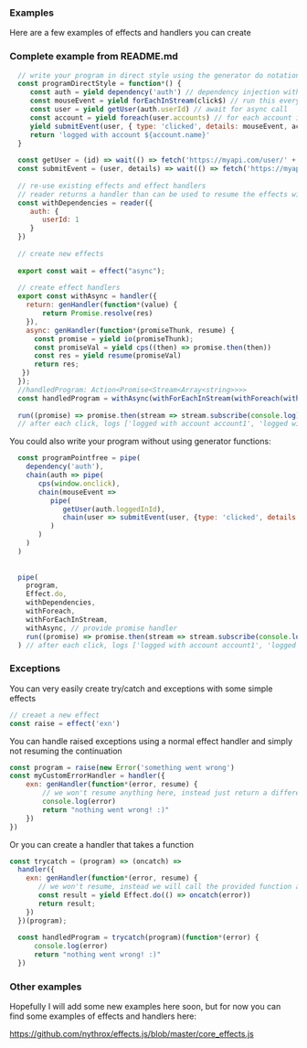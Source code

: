 ### Examples
Here are a few examples of effects and handlers you can create

### Complete example from README.md

```javascript
  // write your program in direct style using the generator do notation
  const programDirectStyle = function*() {
     const auth = yield dependency('auth') // dependency injection with Reader monad
     const mouseEvent = yield forEachInStream(click$) // run this every time the stream gets a new item
     const user = yield getUser(auth.userId) // await for async call
     const account = yield foreach(user.accounts) // for each account in the users list of accounts
     yield submitEvent(user, { type: 'clicked', details: mouseEvent, account }) // await for async call
     return 'logged with account ${account.name}'
  }
  
  const getUser = (id) => wait(() => fetch('https://myapi.com/user/' + id))
  const submitEvent = (user, details) => wait(() => fetch('https://myapi.com/event/', { method: 'POST', body: JSON.stringify(details) }))
  
  // re-use existing effects and effect handlers
  // reader returns a handler than can be used to resume the effects with the data provided
  const withDependencies = reader({
     auth: {
        userId: 1  
     }
  })
  
  // create new effects
  
  export const wait = effect("async");
  
  // create effect handlers  
  export const withAsync = handler({
    return: genHandler(function*(value) {
        return Promise.resolve(res)
    }),
    async: genHandler(function*(promiseThunk, resume) {
      const promise = yield io(promiseThunk);
      const promiseVal = yield cps((then) => promise.then(then))
      const res = yield resume(promiseVal)
      return res;
   })
  });
  //handledProgram: Action<Promise<Stream<Array<string>>>>
  const handledProgram = withAsync(withForEachInStream(withForeach(withDependencies(Effect.do(program)))))
   
  run((promise) => promise.then(stream => stream.subscribe(console.log)))
  // after each click, logs ['logged with account account1', 'logged with account account2', ...] 
```
You could also write your program without using generator functions:
```javascript
  const programPointfree = pipe(
    dependency('auth'),
    chain(auth => pipe(
       cps(window.onclick), 
       chain(mouseEvent => 
          pipe(
             getUser(auth.loggedInId),
             chain(user => submitEvent(user, {type: 'clicked', details: mouseEvent}))
          )
       )
    )
  )  
  
  
  pipe(
    program,
    Effect.do,
    withDependencies,
    withForeach,
    withForEachInStream, 
    withAsync, // provide promise handler
    run((promise) => promise.then(stream => stream.subscribe(console.log)))
  ) // after each click, logs ['logged with account account1', 'logged with account account2', ...] 
```


### Exceptions
You can very easily create try/catch and exceptions with some simple effects
```javascript
// creaet a new effect
const raise = effect('exn')
```
You can handle raised exceptions using a normal effect handler and simply not resuming the continuation
```javascript
const program = raise(new Error('something went wrong')
const myCustomErrorHandler = handler({
    exn: genHandler(function*(error, resume) {
        // we won't resume anything here, instead just return a different answer
        console.log(error)
        return "nothing went wrong! :)"
    })
})
```
Or you can create a handler that takes a function
```javascript
const trycatch = (program) => (oncatch) =>
  handler({
    exn: genHandler(function*(error, resume) {
       // we won't resume, instead we will call the provided function and return its result
       const result = yield Effect.do(() => oncatch(error))
       return result;
    })
  })(program);
  
  const handledProgram = trycatch(program)(function*(error) {
      console.log(error)
      return "nothing went wrong! :)"
  })
```


### Other examples
Hopefully I will add some new examples here soon, but for now you can find some examples of effects and handlers here:

https://github.com/nythrox/effects.js/blob/master/core_effects.js
